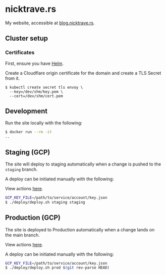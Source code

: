 # nicktrave.rs

My website, accessible at [blog.nicktrave.rs](https://nicktrave.rs).

## Cluster setup

### Certificates

First, ensure you have [Helm](https://helm.sh).

Create a Cloudflare origin certificate for the domain and create a TLS Secret
from it.

```
$ kubectl create secret tls envoy \
  --key=/dev/shm/key.pem \
  --cert=/dev/shm/cert.pem
```

## Development

Run the site locally with the following:

```bash
$ docker run --rm -it 
..
```

## Staging (GCP)

The site will deploy to staging automatically when a change is pushed to the
`staging` branch.

A deploy can be initiated manually with the following:

View actions [here](https://github.com/nicktrav/blog/actions?query=workflow%3A%22Staging+release%22).

```bash
GCP_KEY_FILE=/path/to/service/account/key.json
$ ./deploy/deploy.sh staging staging
```

## Production (GCP)

The site is deployed to Production automatically when a change lands on the
main branch.

View actions [here](https://github.com/nicktrav/blog/actions?query=workflow%3A%22Production+release%22).

A deploy can be initiated manually with the following:

```bash
GCP_KEY_FILE=/path/to/service/account/key.json
$ ./deploy/deploy.sh prod $(git rev-parse HEAD)
```
